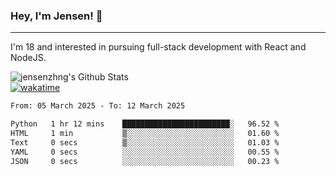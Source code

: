 ### Hey, I'm Jensen! 👋

---

I'm 18 and interested in pursuing full-stack development with React and NodeJS.

![jensenzhng's Github Stats](https://github-readme-stats.vercel.app/api?username=jensenzhng&theme=dark&show_icons=true&count_private=true)
<br />
[![wakatime](https://wakatime.com/badge/user/cbfc263d-3611-4e36-8278-8fad45fe3f62.svg)](https://wakatime.com/@cbfc263d-3611-4e36-8278-8fad45fe3f62)

<!--START_SECTION:waka-->

```txt
From: 05 March 2025 - To: 12 March 2025

Python   1 hr 12 mins    ████████████████████████░   96.52 %
HTML     1 min           ▒░░░░░░░░░░░░░░░░░░░░░░░░   01.60 %
Text     0 secs          ▒░░░░░░░░░░░░░░░░░░░░░░░░   01.03 %
YAML     0 secs          ░░░░░░░░░░░░░░░░░░░░░░░░░   00.55 %
JSON     0 secs          ░░░░░░░░░░░░░░░░░░░░░░░░░   00.23 %
```

<!--END_SECTION:waka-->
